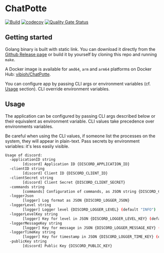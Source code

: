 # ChatPotte

[![Build](https://github.com/ViBiOh/ChatPotte/workflows/Build/badge.svg)](https://github.com/ViBiOh/ChatPotte/actions)
[![codecov](https://codecov.io/gh/ViBiOh/ChatPotte/branch/main/graph/badge.svg)](https://codecov.io/gh/ViBiOh/ChatPotte)
[![Quality Gate Status](https://sonarcloud.io/api/project_badges/measure?project=ViBiOh_ChatPotte&metric=alert_status)](https://sonarcloud.io/dashboard?id=ViBiOh_ChatPotte)

## Getting started

Golang binary is built with static link. You can download it directly from the [Github Release page](https://github.com/ViBiOh/ChatPotte/releases) or build it by yourself by cloning this repo and running `make`.

A Docker image is available for `amd64`, `arm` and `arm64` platforms on Docker Hub: [vibioh/ChatPotte](https://hub.docker.com/r/vibioh/ChatPotte/tags).

You can configure app by passing CLI args or environment variables (cf. [Usage](#usage) section). CLI override environment variables.

## Usage

The application can be configured by passing CLI args described below or their equivalent as environment variable. CLI values take precedence over environments variables.

Be careful when using the CLI values, if someone list the processes on the system, they will appear in plain-text. Pass secrets by environment variables: it's less easily visible.

```bash
Usage of discord:
  -applicationID string
        [discord] Application ID {DISCORD_APPLICATION_ID}
  -clientID string
        [discord] Client ID {DISCORD_CLIENT_ID}
  -clientSecret string
        [discord] Client Secret {DISCORD_CLIENT_SECRET}
  -commands string
        [commands] Configuration of commands, as JSON string {DISCORD_COMMANDS}
  -loggerJson
        [logger] Log format as JSON {DISCORD_LOGGER_JSON}
  -loggerLevel string
        [logger] Logger level {DISCORD_LOGGER_LEVEL} (default "INFO")
  -loggerLevelKey string
        [logger] Key for level in JSON {DISCORD_LOGGER_LEVEL_KEY} (default "level")
  -loggerMessageKey string
        [logger] Key for message in JSON {DISCORD_LOGGER_MESSAGE_KEY} (default "message")
  -loggerTimeKey string
        [logger] Key for timestamp in JSON {DISCORD_LOGGER_TIME_KEY} (default "time")
  -publicKey string
        [discord] Public Key {DISCORD_PUBLIC_KEY}
```
